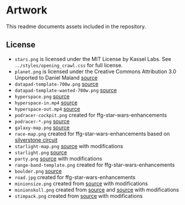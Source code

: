 # Artwork

This readme documents assets included in the repository.

## License

* `stars.png` is licensed under the MIT License by Kassel Labs. See `../styles/opening_crawl.css` for full license.
* `planet.png` is licensed under the Creative Commons Attribution 3.0 Unported to Daniel Maland [source](https://www.deviantart.com/dmaland/art/469813943)
* `datapad-template-700w.png` [source](https://www.reddit.com/r/swrpg/comments/6r7i9x/datapad_template/)
* `datapad-template-wanted-700w.png` [source](https://www.reddit.com/r/swrpg/comments/jzsqf8/a_custom_bounty_posting_screen_i_made_for_my/)
* `hyperspace.png` [source](https://drive.google.com/drive/folders/1hH0NHC82FJcXMk4TgPmFpfRh5rlaC0QK)
* `hyperspace-in.mp4` [source](https://drive.google.com/drive/folders/1hH0NHC82FJcXMk4TgPmFpfRh5rlaC0QK)
* `hyperspace-out.mp4` [source](https://drive.google.com/drive/folders/1hH0NHC82FJcXMk4TgPmFpfRh5rlaC0QK)
* `podracer-cockpit.png` created for ffg-star-wars-enhancements
* `podracer-*.png` [source](https://www.deviantart.com/unusualsuspex/gallery/46719912/sw-orthos)
* `galaxy-map.png` [source](https://starwars.fandom.com/wiki/The_galaxy/Legends?file=MainGalaxy.png)
* `race-map.png` created for ffg-star-wars-enhancements based on [silverstone circuit](https://en.wikipedia.org/wiki/Silverstone_Circuit)
* `starlight-map.png` [source](https://www.reddit.com/r/swrpg/comments/42im62/starlightclass_light_freighter_schematics_still/) with modifications
* `starlight.png` [source](http://www.oakthorne.net/wiki/index.php?title=File:Starlight-freighter.jpg)
* `party.png` [source](https://starwars.fandom.com/wiki/Jedi_Order) with modifications
* `range-band-template.png` created for ffg-star-wars-enhancements
* `boulder.png` [source](https://www.pngegg.com/en/png-clpey)
* `road.jpg` created for ffg-star-wars-enhancements
* `minionsize.png` created from [source](https://dribbble.com/shots/3907212-Starwars-Icon-Set) with modifications
* `minionskull.png` created from [source](https://dribbble.com/shots/3907212-Starwars-Icon-Set) and [source](https://www.svgrepo.com/svg/222829/skull) with modifications
* `stimpack.png` created from [source](https://www.moddb.com/mods/star-wars-the-new-era/images/imperial-stimpack-concepts) with modifications